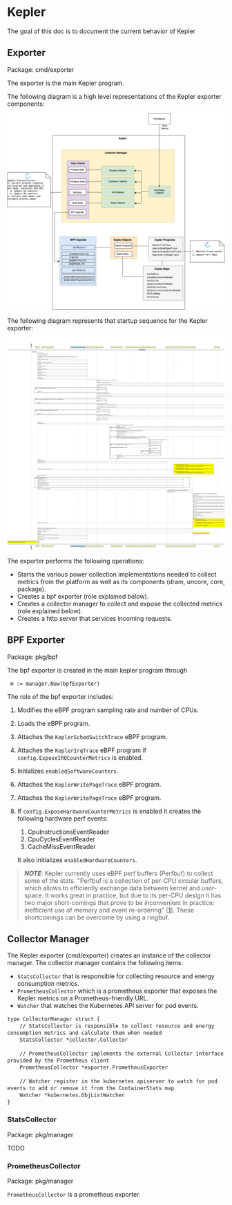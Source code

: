 # Kepler

The goal of this doc is to document the current behavior of Kepler

## Exporter

Package: cmd/exporter

The exporter is the main Kepler program.

The following diagram is a high level representations of the Kepler
exporter components:

![Exporter](../images/exporter.png)

The following diagram represents that startup sequence for the Kepler
exporter:

![Exporter startup](../images/exporter-seq.png)

The exporter performs the following operations:

* Starts the various power collection implementations needed to collect metrics
  from the platform as well as its components (dram, uncore, core, package).
* Creates a bpf exporter (role explained below).
* Creates a collector manager to collect and expose the collected metrics (role explained below).
* Creates a http server that services incoming requests.

## BPF Exporter

Package: pkg/bpf

The bpf exporter is created in the main kepler program through

```golang
 m := manager.New(bpfExporter)
```

The role of the bpf exporter includes:

1. Modifies the eBPF program sampling rate and number of CPUs.
1. Loads the eBPF program.
1. Attaches the `KeplerSchedSwitchTrace` eBPF program.
1. Attaches the `KeplerIrqTrace` eBPF program if `config.ExposeIRQCounterMetrics` is enabled.
1. Initializes `enabledSoftwareCounters`.
1. Attaches the `KeplerWritePageTrace` eBPF program.
1. Attaches the `KeplerWritePageTrace` eBPF program.
1. If `config.ExposeHardwareCounterMetrics` is enabled it creates the following hardware perf events:
   1. CpuInstructionsEventReader
   1. CpuCyclesEventReader
   1. CacheMissEventReader

   It also initializes `enabledHardwareCounters`.

> **_NOTE_**: Kepler currently uses eBPF perf buffers (Perfbuf) to collect some of the stats.
"Perfbuf is a collection of per-CPU circular buffers, which allows to efficiently exchange data
between kernel and user-space. It works great in practice, but due to its per-CPU design it
has two major short-comings that prove to be inconvenient in practice: inefficient use of
memory and event re-ordering" [[1]]. These shortcomings can be overcome by using a ringbuf.

## Collector Manager

The Kepler exporter (cmd/exporter) creates an instance of the collector manager.
The collector manager contains the following items:

* `StatsCollector` that is responsible for collecting resource and energy consumption metrics.
* `PrometheusCollector` which is a prometheus exporter that exposes the Kepler metrics on a
   Prometheus-friendly URL.
* `Watcher` that watches the Kubernetes API server for pod events.

```golang
type CollectorManager struct {
    // StatsCollector is responsible to collect resource and energy consumption metrics and calculate them when needed
    StatsCollector *collector.Collector

    // PrometheusCollector implements the external Collector interface provided by the Prometheus client
    PrometheusCollector *exporter.PrometheusExporter

    // Watcher register in the kubernetes apiserver to watch for pod events to add or remove it from the ContainerStats map
    Watcher *kubernetes.ObjListWatcher
}
```

### StatsCollector

Package: pkg/manager

TODO

### PrometheusCollector

Package: pkg/manager

`PrometheusCollector` is a prometheus exporter.

[1]: https://nakryiko.com/posts/bpf-ringbuf/
